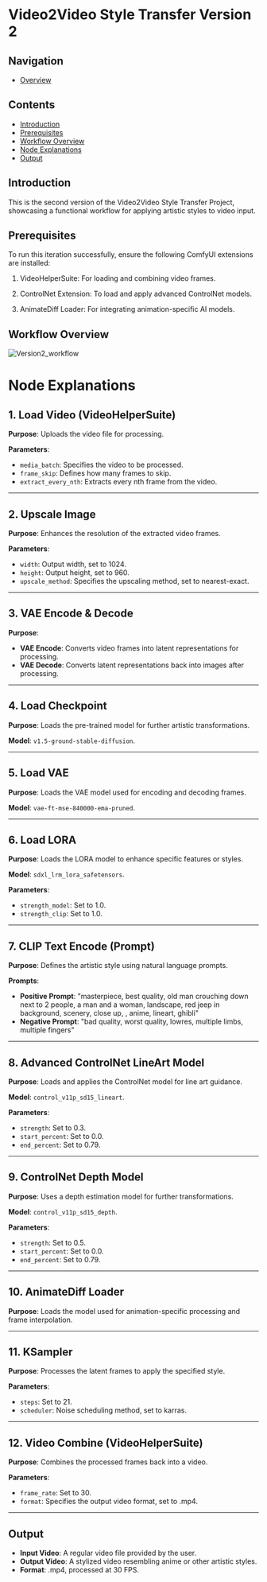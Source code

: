 # Video2Video Style Transfer Version 2

## Navigation
- [Overview](https://github.com/DaWelli/DIGCRE-project/blob/main/Video2Video/README.md)

## Contents
- [Introduction](#introduction)
- [Prerequisites](#prerequisites)
- [Workflow Overview](#workflow-overview)
- [Node Explanations](#node-explanations)
- [Output](#output)

## Introduction
This is the second version of the Video2Video Style Transfer Project, showcasing a functional workflow for applying artistic styles to video input.

## Prerequisites
To run this iteration successfully, ensure the following ComfyUI extensions are installed:

1. VideoHelperSuite: For loading and combining video frames.

2. ControlNet Extension: To load and apply advanced ControlNet models.
3. AnimateDiff Loader: For integrating animation-specific AI models.

## Workflow Overview
![Version2_workflow](https://github.com/user-attachments/assets/970f58ca-e54c-4de7-8123-390d93253686)


# Node Explanations

## 1. Load Video (VideoHelperSuite)

**Purpose**: Uploads the video file for processing.

**Parameters**:
- `media_batch`: Specifies the video to be processed.
- `frame_skip`: Defines how many frames to skip.
- `extract_every_nth`: Extracts every nth frame from the video.

---

## 2. Upscale Image

**Purpose**: Enhances the resolution of the extracted video frames.

**Parameters**:
- `width`: Output width, set to 1024.
- `height`: Output height, set to 960.
- `upscale_method`: Specifies the upscaling method, set to nearest-exact.

---

## 3. VAE Encode & Decode

**Purpose**:
- **VAE Encode**: Converts video frames into latent representations for processing.
- **VAE Decode**: Converts latent representations back into images after processing.

---

## 4. Load Checkpoint

**Purpose**: Loads the pre-trained model for further artistic transformations.

**Model**: `v1.5-ground-stable-diffusion`.

---

## 5. Load VAE

**Purpose**: Loads the VAE model used for encoding and decoding frames.

**Model**: `vae-ft-mse-840000-ema-pruned`.

---

## 6. Load LORA

**Purpose**: Loads the LORA model to enhance specific features or styles.

**Model**: `sdxl_lrm_lora_safetensors`.

**Parameters**:
- `strength_model`: Set to 1.0.
- `strength_clip`: Set to 1.0.

---

## 7. CLIP Text Encode (Prompt)

**Purpose**: Defines the artistic style using natural language prompts.

**Prompts**:
- **Positive Prompt**: "masterpiece, best quality, old man crouching down next to 2 people, a man and a woman, landscape, red jeep in background, scenery, close up, , anime, lineart, ghibli"
- **Negative Prompt**: "bad quality, worst quality, lowres, multiple limbs, multiple fingers"

---

## 8. Advanced ControlNet LineArt Model

**Purpose**: Loads and applies the ControlNet model for line art guidance.

**Model**: `control_v11p_sd15_lineart`.

**Parameters**:
- `strength`: Set to 0.3.
- `start_percent`: Set to 0.0.
- `end_percent`: Set to 0.79.

---

## 9. ControlNet Depth Model

**Purpose**: Uses a depth estimation model for further transformations.

**Model**: `control_v11p_sd15_depth`.

**Parameters**:
- `strength`: Set to 0.5.
- `start_percent`: Set to 0.0.
- `end_percent`: Set to 0.79.

---

## 10. AnimateDiff Loader

**Purpose**: Loads the model used for animation-specific processing and frame interpolation.

---

## 11. KSampler

**Purpose**: Processes the latent frames to apply the specified style.

**Parameters**:
- `steps`: Set to 21.
- `scheduler`: Noise scheduling method, set to karras.

---

## 12. Video Combine (VideoHelperSuite)

**Purpose**: Combines the processed frames back into a video.

**Parameters**:
- `frame_rate`: Set to 30.
- `format`: Specifies the output video format, set to .mp4.

---

## Output

- **Input Video**: A regular video file provided by the user.
- **Output Video**: A stylized video resembling anime or other artistic styles.
- **Format**: .mp4, processed at 30 FPS.
